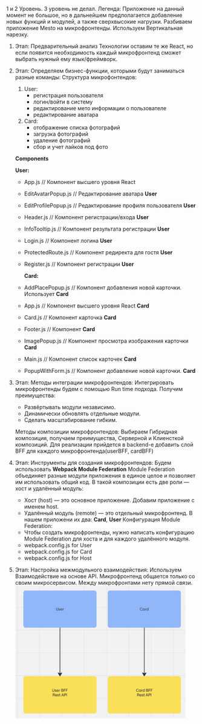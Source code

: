1 и 2 Уровень. 3 уровень не делал.
Легенда: Приложение на данный момент не большое, но в дальнейшем предполагается добавление новых функций и модулей, а
также сверхвысокие нагрузки.
Разбиваем приложение Mesto на микрофронтенды. Используем Вертикальная нарезку.

1. Этап: Предварительный анализ
   Технологии оставим те же React, но если появится необходимость каждый микрофронтенд сможет выбрать нужный ему
   язык/фреймворк.
2. Этап: Определяем бизнес-функции, которыми будут заниматься разные команды:
   Структура микрофонтендов:
    1. User:
        - регистрация пользователя
        - логин/войти в систему
        - редактирование мето информации о пользователе
        - редактирование аватара
    2. Card:
        - отображение списка фотографий
        - загрузка фотографий
        - удаление фотографий
        - сбор и учет лайков под фото

   **Components**
   
   **User:**
   - App.js // Компонент высшего уровня React
   - EditAvatarPopup.js // Редактирование аватара **User**
   - EditProfilePopup.js // Редактирование профиля пользователя **User**
   - Header.js // Компонент регистрации/входа **User**
   - InfoTooltip.js // Компонент результата регистрации **User**
   - Login.js // Компонент логина **User**
   - ProtectedRoute.js // Компонент редиректа для гостя **User**
   - Register.js // Компонент регистрации **User**

     **Card:**
   - AddPlacePopup.js // Компонент добавления новой карточки. Использует **Card**
   - App.js // Компонент высшего уровня React **Card**
   - Card.js // Компонент карточка **Card**
   - Footer.js // Компонент  **Card**
   - ImagePopup.js // Компонент просмотра изображения карточки **Card**
   - Main.js // Компонент список карточек **Card**
   - PopupWithForm.js // Компонент добавление новой карточки. **Card**

3. Этап:
   Методы интеграции микрофронтендов:
   Интегрировать микрофронтенды будем с помощью Run time подхода. Получим преимущества:
    - Развёртывать модули независимо.
    - Динамически обновлять отдельные модули.
    - Сделать масштабирование гибким.

   Методы композиции микрофронтендов:
   Выбираем Гибридная композиция, получаем преимущества, Серверной и Клиенсткой композиций.
   Для реализации прийдется в backend-e добавить слой BFF для каждого микрофронтенда(userBFF, cardBFF)

4. Этап: Инструменты для создания микрофронтендов:
   Будем использовать **Webpack Module Federation**
   Module Federation объединяет разные модули приложения в единое целое и позволяет им использовать общий код.
   В такой композиции есть две роли — хост и удалённый модуль:
    - Хост (host) — это основное приложение. Добавим приложение с именем host.
    - Удалённый модуль (remote) — это отдельный микрофронтенд. В нашем приложени их два: **Card**, **User**
      Конфигурация Module Federation:
    - Чтобы создать микрофронтенды, нужно написать конфигурацию Module Federation для хоста и для каждого удалённого
      модуля.
    - webpack.config.js for User
    - webpack.config.js for Card
    - webpack.config.js for Host
5. Этап: Настройка межмодульного взаимодействия:
   Используем Взаимодействие на основе API. Микрофронтенд общается только со своим микросервисом. Между микрофронтами
   нету прямой связи.   
   <img height="350" src="5-etap.jpg" width="450"/>